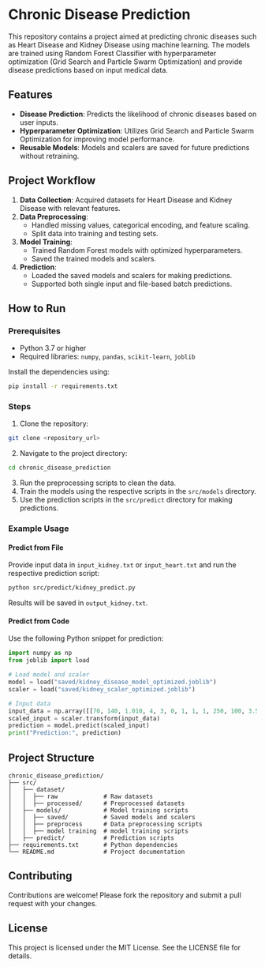 
# Chronic Disease Prediction

This repository contains a project aimed at predicting chronic diseases such as Heart Disease and Kidney Disease using machine learning. The models are trained using Random Forest Classifier with hyperparameter optimization (Grid Search and Particle Swarm Optimization) and provide disease predictions based on input medical data.

## Features
- **Disease Prediction**: Predicts the likelihood of chronic diseases based on user inputs.
- **Hyperparameter Optimization**: Utilizes Grid Search and Particle Swarm Optimization for improving model performance.
- **Reusable Models**: Models and scalers are saved for future predictions without retraining.

## Project Workflow
1. **Data Collection**: Acquired datasets for Heart Disease and Kidney Disease with relevant features.
2. **Data Preprocessing**: 
   - Handled missing values, categorical encoding, and feature scaling.
   - Split data into training and testing sets.
3. **Model Training**:
   - Trained Random Forest models with optimized hyperparameters.
   - Saved the trained models and scalers.
4. **Prediction**:
   - Loaded the saved models and scalers for making predictions.
   - Supported both single input and file-based batch predictions.

## How to Run
### Prerequisites
- Python 3.7 or higher
- Required libraries: `numpy`, `pandas`, `scikit-learn`, `joblib`

Install the dependencies using:
```bash
pip install -r requirements.txt
```

### Steps
1. Clone the repository:
```bash
git clone <repository_url>
```
2. Navigate to the project directory:
```bash
cd chronic_disease_prediction
```
3. Run the preprocessing scripts to clean the data.
4. Train the models using the respective scripts in the `src/models` directory.
5. Use the prediction scripts in the `src/predict` directory for making predictions.

### Example Usage
#### Predict from File
Provide input data in `input_kidney.txt` or `input_heart.txt` and run the respective prediction script:
```bash
python src/predict/kidney_predict.py
```

Results will be saved in `output_kidney.txt`.

#### Predict from Code
Use the following Python snippet for prediction:
```python
import numpy as np
from joblib import load

# Load model and scaler
model = load("saved/kidney_disease_model_optimized.joblib")
scaler = load("saved/kidney_scaler_optimized.joblib")

# Input data
input_data = np.array([[70, 140, 1.010, 4, 3, 0, 1, 1, 1, 250, 100, 3.5, 110, 6.2, 7.0, 25, 11000, 2.8, 1, 1, 1, 1, 0, 1]])
scaled_input = scaler.transform(input_data)
prediction = model.predict(scaled_input)
print("Prediction:", prediction)
```

## Project Structure
```
chronic_disease_prediction/
├── src/
│   ├── dataset/
│   │  ├── raw             # Raw datasets
│   │  ├── processed/      # Preprocessed datasets
│   ├── models/            # Model training scripts
│   │  ├── saved/          # Saved models and scalers
│   │  ├── preprocess      # Data preprocessing scripts
│   │  ├── model training  # model training scripts
│   ├── predict/           # Prediction scripts
├── requirements.txt       # Python dependencies
└── README.md              # Project documentation
```

## Contributing
Contributions are welcome! Please fork the repository and submit a pull request with your changes.

## License
This project is licensed under the MIT License. See the LICENSE file for details.
